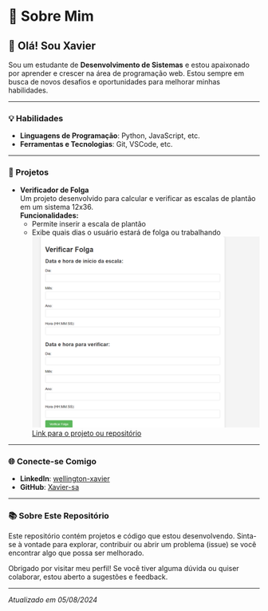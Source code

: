 # 🚀 Sobre Mim

## 👋 Olá! Sou Xavier

Sou um estudante de **Desenvolvimento de Sistemas** e estou apaixonado por aprender e crescer na área de programação web. Estou sempre em busca de novos desafios e oportunidades para melhorar minhas habilidades.

---

### 💡 Habilidades

- **Linguagens de Programação**: Python, JavaScript, etc.
- **Ferramentas e Tecnologias**: Git, VSCode, etc.

---

### 📁 Projetos

- **Verificador de Folga**  
  Um projeto desenvolvido para calcular e verificar as escalas de plantão em um sistema 12x36.  
  **Funcionalidades:**
  - Permite inserir a escala de plantão
  - Exibe quais dias o usuário estará de folga ou trabalhando  
  ![Captura de Tela](imagem_2024-08-05_172128182.png)  
  [Link para o projeto ou repositório](https://github.com/Xavier-sa/EscalaPlant-o12x36)

---

### 🌐 Conecte-se Comigo

- **LinkedIn**: [wellington-xavier](https://www.linkedin.com/in/wellington-xavier-90a004300/)
- **GitHub**: [Xavier-sa](https://github.com/Xavier-sa)

---

### 📚 Sobre Este Repositório

Este repositório contém projetos e código que estou desenvolvendo. Sinta-se à vontade para explorar, contribuir ou abrir um problema (issue) se você encontrar algo que possa ser melhorado.

Obrigado por visitar meu perfil! Se você tiver alguma dúvida ou quiser colaborar, estou aberto a sugestões e feedback.

---

*Atualizado em 05/08/2024*
